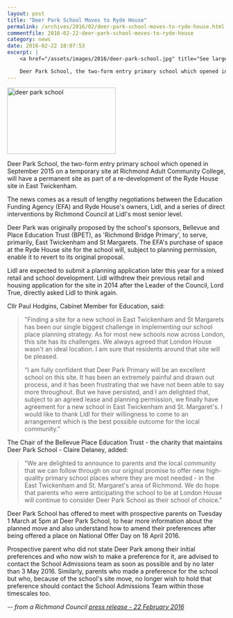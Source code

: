 ```yaml
---
layout: post
title: "Deer Park School Moves to Ryde House"
permalink: /archives/2016/02/deer-park-school-moves-to-ryde-house.html
commentfile: 2016-02-22-deer-park-school-moves-to-ryde-house
category: news
date: 2016-02-22 18:07:53
excerpt: |
    <a href="/assets/images/2016/deer-park-school.jpg" title="See larger version of - deer park school"><img src="/assets/images/2016/deer-park-school_thumb.jpg" width="150" height="91" alt="deer park school" class="photo right" /></a>

    Deer Park School, the two-form entry primary school which opened in September 2015 on a temporary site at Richmond Adult Community College, will have a permanent site as part of a re-development of the Ryde House site in East Twickenham.
---
```


<a href="/assets/images/2016/deer-park-school.jpg" title="See larger version of - deer park school"><img src="/assets/images/2016/deer-park-school_thumb.jpg" width="250" height="153" alt="deer park school" class="photo right" /></a>

Deer Park School, the two-form entry primary school which opened in September 2015 on a temporary site at Richmond Adult Community College, will have a permanent site as part of a re-development of the Ryde House site in East Twickenham.

The news comes as a result of lengthy negotiations between the Education Funding Agency (EFA) and Ryde House's owners, Lidl, and a series of direct interventions by Richmond Council at Lidl's most senior level.

Deer Park was originally proposed by the school's sponsors, Bellevue and Place Education Trust (BPET), as 'Richmond Bridge Primary', to serve, primarily, East Twickenham and St Margarets. The EFA's purchase of space at the Ryde House site for the school will, subject to planning permission, enable it to revert to its original proposal.

Lidl are expected to submit a planning application later this year for a mixed retail and school development. Lidl withdrew their previous retail and housing application for the site in 2014 after the Leader of the Council, Lord True, directly asked Lidl to think again.

Cllr Paul Hodgins, Cabinet Member for Education, said:

> "Finding a site for a new school in East Twickenham and St Margarets has been our single biggest challenge in implementing our school place planning strategy. As for most new schools now across London, this site has its challenges. We always agreed that London House wasn't an ideal location. I am sure that residents around that site will be pleased.
> 
>  "I am fully confident that Deer Park Primary will be an excellent school on this site. It has been an extremely painful and drawn out process, and it has been frustrating that we have not been able to say more throughout. But we have persisted, and I am delighted that, subject to an agreed lease and planning permission, we finally have agreement for a new school in East Twickenham and St. Margaret's. I would like to thank Lidl for their willingness to come to an arrangement which is the best possible outcome for the local community."
> 
> 
 The Chair of the Bellevue Place Education Trust - the charity that maintains Deer Park School - Claire Delaney, added:

> "We are delighted to announce to parents and the local community that we can follow through on our original promise to offer new high-quality primary school places where they are most needed - in the East Twickenham and St. Margaret's area of Richmond. We do hope that parents who were anticipating the school to be at London House will continue to consider Deer Park School as their school of choice."

Deer Park School has offered to meet with prospective parents on Tuesday 1 March at 5pm at Deer Park School, to hear more information about the planned move and also understand how to amend their preferences after being offered a place on National Offer Day on 18 April 2016.

Prospective parent who did not state Deer Park among their initial preferences and who now wish to make a preference for it, are advised to contact the School Admissions team as soon as possible and by no later than 3 May 2016. Similarly, parents who made a preference for the school but who, because of the school's site move, no longer wish to hold that preference should contact the School Admissions Team within those timescales too.

<cite>-- from a Richmond Council [press release - 22 February 2016](http://www.richmond.gov.uk/home/council/news/press_office/older_news/february_2016/permanent_home_agreed_for_east_twickenham_primary_free_school.htm</cite>)
